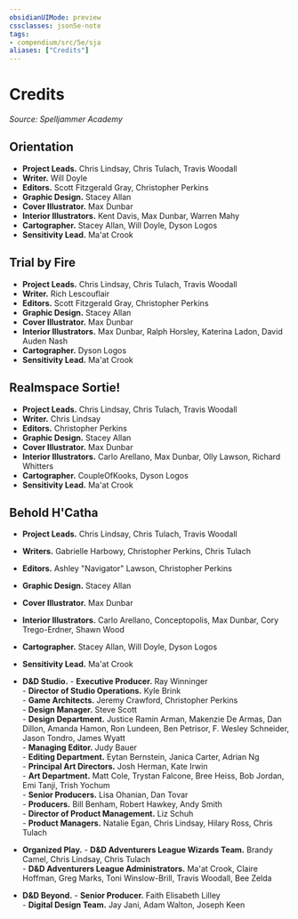```yaml
---
obsidianUIMode: preview
cssclasses: json5e-note
tags:
- compendium/src/5e/sja
aliases: ["Credits"]
---
```

# Credits
*Source: Spelljammer Academy* 

## Orientation

- **Project Leads.** Chris Lindsay, Chris Tulach, Travis Woodall  
- **Writer.** Will Doyle  
- **Editors.** Scott Fitzgerald Gray, Christopher Perkins  
- **Graphic Design.** Stacey Allan  
- **Cover Illustrator.** Max Dunbar  
- **Interior Illustrators.** Kent Davis, Max Dunbar, Warren Mahy  
- **Cartographer.** Stacey Allan, Will Doyle, Dyson Logos  
- **Sensitivity Lead.** Ma'at Crook  

## Trial by Fire

- **Project Leads.** Chris Lindsay, Chris Tulach, Travis Woodall  
- **Writer.** Rich Lescouflair  
- **Editors.** Scott Fitzgerald Gray, Christopher Perkins  
- **Graphic Design.** Stacey Allan  
- **Cover Illustrator.** Max Dunbar  
- **Interior Illustrators.** Max Dunbar, Ralph Horsley, Katerina Ladon, David Auden Nash  
- **Cartographer.** Dyson Logos  
- **Sensitivity Lead.** Ma'at Crook  

## Realmspace Sortie!

- **Project Leads.** Chris Lindsay, Chris Tulach, Travis Woodall  
- **Writer.** Chris Lindsay  
- **Editors.** Christopher Perkins  
- **Graphic Design.** Stacey Allan  
- **Cover Illustrator.** Max Dunbar  
- **Interior Illustrators.** Carlo Arellano, Max Dunbar, Olly Lawson, Richard Whitters  
- **Cartographer.** CoupleOfKooks, Dyson Logos  
- **Sensitivity Lead.** Ma'at Crook  

## Behold H'Catha

- **Project Leads.** Chris Lindsay, Chris Tulach, Travis Woodall  
- **Writers.** Gabrielle Harbowy, Christopher Perkins, Chris Tulach  
- **Editors.** Ashley "Navigator" Lawson, Christopher Perkins  
- **Graphic Design.** Stacey Allan  
- **Cover Illustrator.** Max Dunbar  
- **Interior Illustrators.** Carlo Arellano, Conceptopolis, Max Dunbar, Cory Trego-Erdner, Shawn Wood  
- **Cartographer.** Stacey Allan, Will Doyle, Dyson Logos  
- **Sensitivity Lead.** Ma'at Crook  

- **D&D Studio.**     - **Executive Producer.** Ray Winninger    
        - **Director of Studio Operations.** Kyle Brink    
        - **Game Architects.** Jeremy Crawford, Christopher Perkins    
        - **Design Manager.** Steve Scott    
        - **Design Department.** Justice Ramin Arman, Makenzie De Armas, Dan Dillon, Amanda Hamon, Ron Lundeen, Ben Petrisor, F. Wesley Schneider, Jason Tondro, James Wyatt    
        - **Managing Editor.** Judy Bauer    
        - **Editing Department.** Eytan Bernstein, Janica Carter, Adrian Ng    
        - **Principal Art Directors.** Josh Herman, Kate Irwin    
        - **Art Department.** Matt Cole, Trystan Falcone, Bree Heiss, Bob Jordan, Emi Tanji, Trish Yochum    
        - **Senior Producers.** Lisa Ohanian, Dan Tovar    
        - **Producers.** Bill Benham, Robert Hawkey, Andy Smith    
        - **Director of Product Management.** Liz Schuh    
        - **Product Managers.** Natalie Egan, Chris Lindsay, Hilary Ross, Chris Tulach    
- **Organized Play.**     - **D&D Adventurers League Wizards Team.** Brandy Camel, Chris Lindsay, Chris Tulach    
        - **D&D Adventurers League Administrators.** Ma'at Crook, Claire Hoffman, Greg Marks, Toni Winslow-Brill, Travis Woodall, Bee Zelda    
- **D&D Beyond.**     - **Senior Producer.** Faith Elisabeth Lilley    
        - **Digital Design Team.** Jay Jani, Adam Walton, Joseph Keen